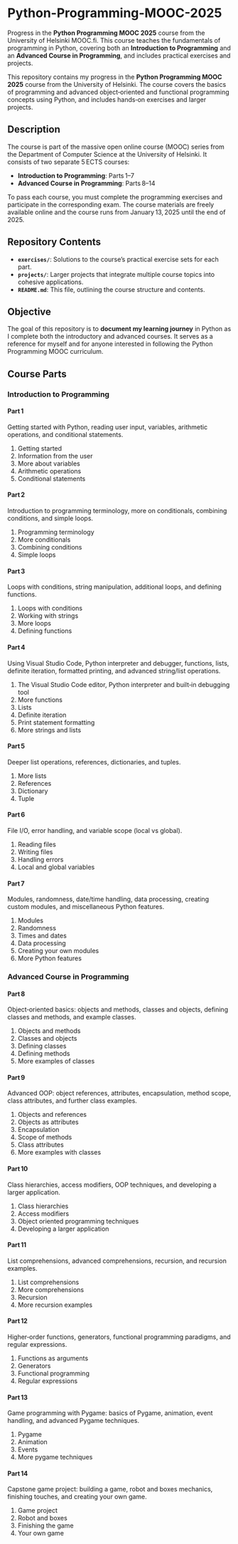 # Python-Programming-MOOC-2025

Progress in the **Python Programming MOOC 2025** course from the University of Helsinki MOOC.fi. This course teaches the fundamentals of programming in Python, covering both an **Introduction to Programming** and an **Advanced Course in Programming**, and includes practical exercises and projects.

This repository contains my progress in the **Python Programming MOOC 2025** course from the University of Helsinki. The course covers the basics of programming and advanced object‑oriented and functional programming concepts using Python, and includes hands‑on exercises and larger projects.

## Description

The course is part of the massive open online course (MOOC) series from the Department of Computer Science at the University of Helsinki. It consists of two separate 5 ECTS courses:

* **Introduction to Programming**: Parts 1–7
* **Advanced Course in Programming**: Parts 8–14

To pass each course, you must complete the programming exercises and participate in the corresponding exam. The course materials are freely available online and the course runs from January 13, 2025 until the end of 2025.

## Repository Contents

* **`exercises/`**: Solutions to the course’s practical exercise sets for each part.
* **`projects/`**: Larger projects that integrate multiple course topics into cohesive applications.
* **`README.md`**: This file, outlining the course structure and contents.

## Objective

The goal of this repository is to **document my learning journey** in Python as I complete both the introductory and advanced courses. It serves as a reference for myself and for anyone interested in following the Python Programming MOOC curriculum.

## Course Parts

### Introduction to Programming

#### Part 1

Getting started with Python, reading user input, variables, arithmetic operations, and conditional statements.

1. Getting started
2. Information from the user
3. More about variables
4. Arithmetic operations
5. Conditional statements

#### Part 2

Introduction to programming terminology, more on conditionals, combining conditions, and simple loops.

1. Programming terminology
2. More conditionals
3. Combining conditions
4. Simple loops

#### Part 3

Loops with conditions, string manipulation, additional loops, and defining functions.

1. Loops with conditions
2. Working with strings
3. More loops
4. Defining functions

#### Part 4

Using Visual Studio Code, Python interpreter and debugger, functions, lists, definite iteration, formatted printing, and advanced string/list operations.

1. The Visual Studio Code editor, Python interpreter and built‑in debugging tool
2. More functions
3. Lists
4. Definite iteration
5. Print statement formatting
6. More strings and lists

#### Part 5

Deeper list operations, references, dictionaries, and tuples.

1. More lists
2. References
3. Dictionary
4. Tuple

#### Part 6

File I/O, error handling, and variable scope (local vs global).

1. Reading files
2. Writing files
3. Handling errors
4. Local and global variables

#### Part 7

Modules, randomness, date/time handling, data processing, creating custom modules, and miscellaneous Python features.

1. Modules
2. Randomness
3. Times and dates
4. Data processing
5. Creating your own modules
6. More Python features

### Advanced Course in Programming

#### Part 8

Object‑oriented basics: objects and methods, classes and objects, defining classes and methods, and example classes.

1. Objects and methods
2. Classes and objects
3. Defining classes
4. Defining methods
5. More examples of classes

#### Part 9

Advanced OOP: object references, attributes, encapsulation, method scope, class attributes, and further class examples.

1. Objects and references
2. Objects as attributes
3. Encapsulation
4. Scope of methods
5. Class attributes
6. More examples with classes

#### Part 10

Class hierarchies, access modifiers, OOP techniques, and developing a larger application.

1. Class hierarchies
2. Access modifiers
3. Object oriented programming techniques
4. Developing a larger application

#### Part 11

List comprehensions, advanced comprehensions, recursion, and recursion examples.

1. List comprehensions
2. More comprehensions
3. Recursion
4. More recursion examples

#### Part 12

Higher‑order functions, generators, functional programming paradigms, and regular expressions.

1. Functions as arguments
2. Generators
3. Functional programming
4. Regular expressions

#### Part 13

Game programming with Pygame: basics of Pygame, animation, event handling, and advanced Pygame techniques.

1. Pygame
2. Animation
3. Events
4. More pygame techniques

#### Part 14

Capstone game project: building a game, robot and boxes mechanics, finishing touches, and creating your own game.

1. Game project
2. Robot and boxes
3. Finishing the game
4. Your own game
